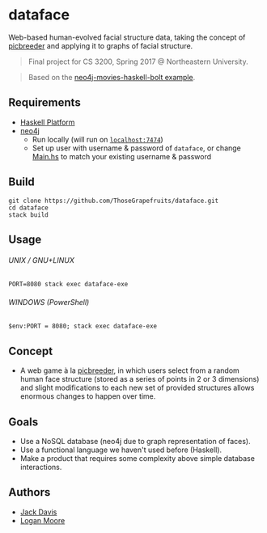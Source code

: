 # dataface
Web-based human-evolved facial structure data, taking the concept of
[picbreeder](http://picbreeder.org/) and applying it to graphs of facial structure.

> Final project for CS 3200, Spring 2017 @ Northeastern University.

> Based on the [neo4j-movies-haskell-bolt example](https://github.com/neo4j-examples/neo4j-movies-haskell-bolt).

Requirements
------------
- [Haskell Platform](https://www.haskell.org/downloads#platform)
- [neo4j](https://neo4j.com/download/community-edition/)
    + Run locally (will run on [`localhost:7474`](http://localhost:7474))
    + Set up user with username & password of `dataface`, or change [Main.hs](app/Main.hs)
      to match your existing username & password

Build
-----
```
git clone https://github.com/ThoseGrapefruits/dataface.git
cd dataface
stack build
```

Usage
-----
###### UNIX / GNU+LINUX
```
PORT=8080 stack exec dataface-exe
```

###### WINDOWS (PowerShell)
```
$env:PORT = 8080; stack exec dataface-exe
```

Concept
-------
- A web game à la [picbreeder](http://picbreeder.org), in which users select from a random human
  face structure (stored as a series of points in 2 or 3 dimensions) and slight modifications to
  each new set of provided structures allows enormous changes to happen over time.

Goals
-----
- Use a NoSQL database (neo4j due to graph representation of faces).
- Use a functional language we haven't used before (Haskell).
- Make a product that requires some complexity above simple database interactions.

Authors
-------
- [Jack Davis](https://github.com/dackJavies)
- [Logan Moore](https://github.com/ThoseGrapefruits)

